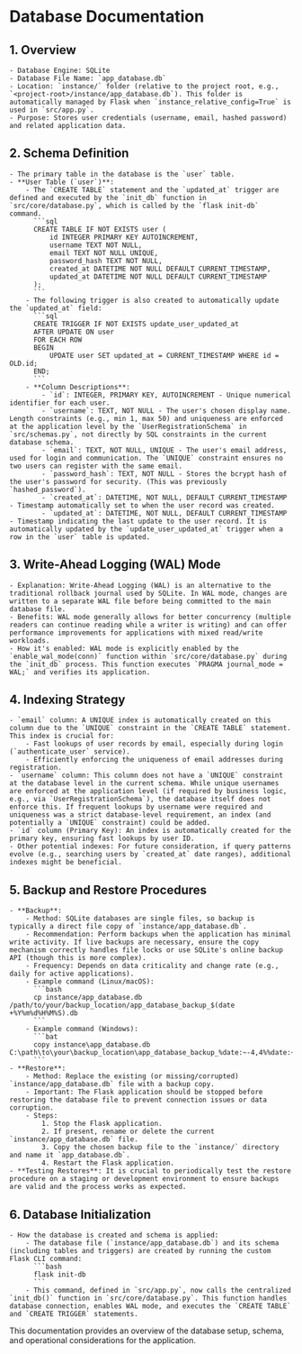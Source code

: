 # Database Documentation

## 1. Overview
    - Database Engine: SQLite
    - Database File Name: `app_database.db`
    - Location: `instance/` folder (relative to the project root, e.g., `<project-root>/instance/app_database.db`). This folder is automatically managed by Flask when `instance_relative_config=True` is used in `src/app.py`.
    - Purpose: Stores user credentials (username, email, hashed password) and related application data.

## 2. Schema Definition
    - The primary table in the database is the `user` table.
    - **User Table (`user`)**:
        - The `CREATE TABLE` statement and the `updated_at` trigger are defined and executed by the `init_db` function in `src/core/database.py`, which is called by the `flask init-db` command.
          ```sql
          CREATE TABLE IF NOT EXISTS user (
              id INTEGER PRIMARY KEY AUTOINCREMENT,
              username TEXT NOT NULL, 
              email TEXT NOT NULL UNIQUE,
              password_hash TEXT NOT NULL,
              created_at DATETIME NOT NULL DEFAULT CURRENT_TIMESTAMP,
              updated_at DATETIME NOT NULL DEFAULT CURRENT_TIMESTAMP
          );
          ```
        - The following trigger is also created to automatically update the `updated_at` field:
          ```sql
          CREATE TRIGGER IF NOT EXISTS update_user_updated_at
          AFTER UPDATE ON user
          FOR EACH ROW
          BEGIN
              UPDATE user SET updated_at = CURRENT_TIMESTAMP WHERE id = OLD.id;
          END;
          ```
        - **Column Descriptions**:
            - `id`: INTEGER, PRIMARY KEY, AUTOINCREMENT - Unique numerical identifier for each user.
            - `username`: TEXT, NOT NULL - The user's chosen display name. Length constraints (e.g., min 1, max 50) and uniqueness are enforced at the application level by the `UserRegistrationSchema` in `src/schemas.py`, not directly by SQL constraints in the current database schema.
            - `email`: TEXT, NOT NULL, UNIQUE - The user's email address, used for login and communication. The `UNIQUE` constraint ensures no two users can register with the same email.
            - `password_hash`: TEXT, NOT NULL - Stores the bcrypt hash of the user's password for security. (This was previously `hashed_password`).
            - `created_at`: DATETIME, NOT NULL, DEFAULT CURRENT_TIMESTAMP - Timestamp automatically set to when the user record was created.
            - `updated_at`: DATETIME, NOT NULL, DEFAULT CURRENT_TIMESTAMP - Timestamp indicating the last update to the user record. It is automatically updated by the `update_user_updated_at` trigger when a row in the `user` table is updated.

## 3. Write-Ahead Logging (WAL) Mode
    - Explanation: Write-Ahead Logging (WAL) is an alternative to the traditional rollback journal used by SQLite. In WAL mode, changes are written to a separate WAL file before being committed to the main database file.
    - Benefits: WAL mode generally allows for better concurrency (multiple readers can continue reading while a writer is writing) and can offer performance improvements for applications with mixed read/write workloads.
    - How it's enabled: WAL mode is explicitly enabled by the `enable_wal_mode(conn)` function within `src/core/database.py` during the `init_db` process. This function executes `PRAGMA journal_mode = WAL;` and verifies its application.

## 4. Indexing Strategy
    - `email` column: A UNIQUE index is automatically created on this column due to the `UNIQUE` constraint in the `CREATE TABLE` statement. This index is crucial for:
        - Fast lookups of user records by email, especially during login (`authenticate_user` service).
        - Efficiently enforcing the uniqueness of email addresses during registration.
    - `username` column: This column does not have a `UNIQUE` constraint at the database level in the current schema. While unique usernames are enforced at the application level (if required by business logic, e.g., via `UserRegistrationSchema`), the database itself does not enforce this. If frequent lookups by username were required and uniqueness was a strict database-level requirement, an index (and potentially a `UNIQUE` constraint) could be added.
    - `id` column (Primary Key): An index is automatically created for the primary key, ensuring fast lookups by user ID.
    - Other potential indexes: For future consideration, if query patterns evolve (e.g., searching users by `created_at` date ranges), additional indexes might be beneficial.

## 5. Backup and Restore Procedures
    - **Backup**:
        - Method: SQLite databases are single files, so backup is typically a direct file copy of `instance/app_database.db`.
        - Recommendation: Perform backups when the application has minimal write activity. If live backups are necessary, ensure the copy mechanism correctly handles file locks or use SQLite's online backup API (though this is more complex).
        - Frequency: Depends on data criticality and change rate (e.g., daily for active applications).
        - Example command (Linux/macOS):
          ```bash
          cp instance/app_database.db /path/to/your/backup_location/app_database_backup_$(date +%Y%m%d%H%M%S).db
          ```
        - Example command (Windows):
          ```bat
          copy instance\app_database.db C:\path\to\your\backup_location\app_database_backup_%date:~-4,4%%date:~-10,2%%date:~-7,2%_%time:~0,2%%time:~3,2%%time:~6,2%.db
          ```
    - **Restore**:
        - Method: Replace the existing (or missing/corrupted) `instance/app_database.db` file with a backup copy.
        - Important: The Flask application should be stopped before restoring the database file to prevent connection issues or data corruption.
        - Steps:
            1. Stop the Flask application.
            2. If present, rename or delete the current `instance/app_database.db` file.
            3. Copy the chosen backup file to the `instance/` directory and name it `app_database.db`.
            4. Restart the Flask application.
    - **Testing Restores**: It is crucial to periodically test the restore procedure on a staging or development environment to ensure backups are valid and the process works as expected.

## 6. Database Initialization
    - How the database is created and schema is applied:
        - The database file (`instance/app_database.db`) and its schema (including tables and triggers) are created by running the custom Flask CLI command:
          ```bash
          flask init-db
          ```
        - This command, defined in `src/app.py`, now calls the centralized `init_db()` function in `src/core/database.py`. This function handles database connection, enables WAL mode, and executes the `CREATE TABLE` and `CREATE TRIGGER` statements.

This documentation provides an overview of the database setup, schema, and operational considerations for the application.
```
